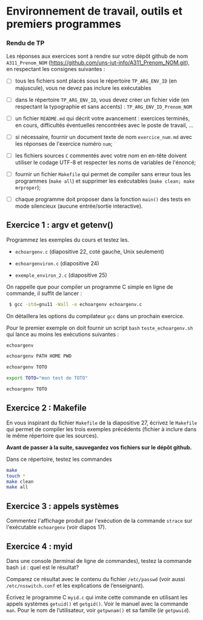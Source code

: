 # Environnement de travail, outils et premiers programmes

### Rendu de TP

Les réponses aux exercices sont à rendre sur votre dépôt github de nom `A311_Prenom_NOM` (https://github.com/uns-iut-info/A311_Prenom_NOM.git), en respectant les consignes suivantes :

- [ ] tous les fichiers sont placés sous le répertoire `TP_ARG_ENV_ID` (en majuscule), vous ne devez pas inclure les exécutables

- [ ] dans le répertoire `TP_ARG_ENV_ID`, vous devez créer un fichier vide (en respectant la typographie et sans accents) : `TP_ARG_ENV_ID_Prenom_NOM`

- [ ] un fichier `README.md` qui décrit votre avancement : exercices terminés, en cours, difficultés éventuelles rencontrées avec le poste de travail, ...

- [ ] si nécessaire, fournir un document texte de nom `exercice_num.md` avec les réponses de l'exercice numéro `num`;

- [ ] les fichiers sources `C`  commentés avec votre nom en en-tête doivent utiliser le codage UTF-8 et respecter les noms de variables de l'énoncé;

- [ ] fournir un fichier `Makefile` qui permet de compiler sans erreur tous les programmes (`make all`) et supprimer les exécutables (`make clean; make mrproper`);

- [ ] chaque programme doit proposer dans la fonction `main()` des tests en mode silencieux (aucune entrée/sortie interactive).



## Exercice 1 : argv et getenv()

Programmez les exemples du cours et testez les.

- `echoargenv.c` (diapositive 22, coté gauche, Unix seulement)

- `echoargenviron.c` (diapositive 24)

- `exemple_environ_2.c` (diapositive 25)

On rappelle que pour compiler un programme C simple en ligne de commande, il suffit de lancer : 

```bash
 $ gcc -std=gnu11 -Wall -o echoargenv echoargenv.c
```

On détaillera les options du compilateur `gcc` dans un prochain exercice.

Pour le premier exemple on doit fournir un script `bash`  `teste_echoargenv.sh` qui lance au moins les exécutions suivantes :

```bash
echoargenv

echoargenv PATH HOME PWD

echoargenv TOTO

export TOTO="mon test de TOTO"

echoargenv TOTO
```



## Exercice 2 : Makefile

En vous inspirant du fichier `Makefile` de la diapositive 27, écrivez le `Makefile` qui permet de compiler les trois exemples précédents (fichier à inclure dans le même répertoire que les sources).

**Avant de passer à la suite, sauvegardez vos fichiers sur le dépôt github.**

Dans ce répertoire, testez les commandes 

```bash
make
touch *
make clean
make all
```



## Exercice 3 : appels systèmes

Commentez l'affichage produit par l'exécution de la commande `strace` sur l'exécutable `echoargenv` (voir diapos 17).



## Exercice 4 : myid

Dans une console (terminal de ligne de commandes), testez la commande bash `id` : quel est le résultat? 

Comparez ce résultat avec le contenu du fichier `/etc/passwd` (voir aussi `/etc/nsswitch.conf` et  les explications de l’enseignant).

Écrivez le programme C `myid.c` qui imite cette commande en utilisant les appels systèmes `getuid()` et `getgid()`. Voir le manuel avec la commande `man`. Pour le nom de l’utilisateur, voir `getpwnam()` et sa famille (*ie* `getpwuid`).